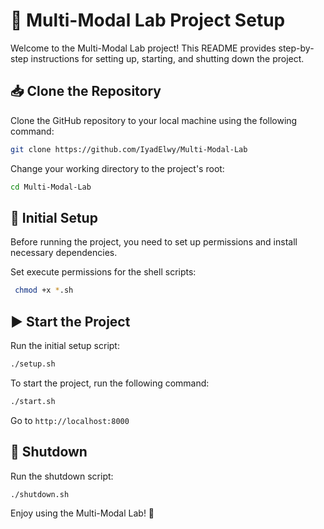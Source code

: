 # 🚀 Multi-Modal Lab Project Setup

Welcome to the Multi-Modal Lab project! This README provides step-by-step instructions for setting up, starting, and shutting down the project.

## 📥 Clone the Repository

Clone the GitHub repository to your local machine using the following command:

```bash
git clone https://github.com/IyadElwy/Multi-Modal-Lab
```

Change your working directory to the project's root:

```bash
cd Multi-Modal-Lab
```

## 🔧 Initial Setup

Before running the project, you need to set up permissions and install necessary dependencies.

Set execute permissions for the shell scripts:

```bash
 chmod +x *.sh
```

## ▶️ Start the Project

Run the initial setup script:

```bash
./setup.sh
```

To start the project, run the following command:

```bash
./start.sh
```

Go to `http://localhost:8000`

## 🛑 Shutdown

Run the shutdown script:

```bash
./shutdown.sh
```

Enjoy using the Multi-Modal Lab! 🎉
